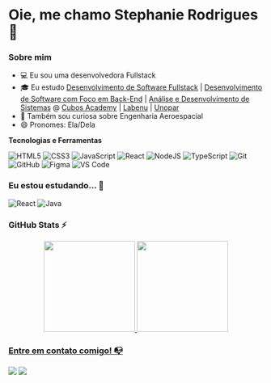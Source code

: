 # Oie, me chamo Stephanie Rodrigues 👋

### Sobre mim

- 💻 Eu sou uma desenvolvedora Fullstack
- 🎓 Eu estudo [Desenvolvimento de Software Fullstack](https://www.labenu.com.br/) | [Desenvolvimento de Software com Foco em Back-End](https://cubos.academy/cursos/desenvolvimento-de-software-v2) | [Análise e Desenvolvimento de Sistemas](https://www.unopar.com.br/paginas/cursos-pos-graduacao/) @ [Cubos Academy](https://cubos.academy/) | [Labenu](https://www.labenu.com.br/) | [Unopar](https://www.unopar.com.br/paginas/cursos-pos-graduacao/)
- 🔎 Também sou curiosa sobre Engenharia Aeroespacial
- 😄 Pronomes: Ela/Dela

**Tecnologias e Ferramentas**

![HTML5](https://img.shields.io/badge/html5-%23E34F26.svg?style=for-the-badge&logo=html5&logoColor=white)
![CSS3](https://img.shields.io/badge/css3-%231572B6.svg?style=for-the-badge&logo=css3&logoColor=white)
![JavaScript](https://img.shields.io/badge/javascript-%23323330.svg?style=for-the-badge&logo=javascript&logoColor=%23F7DF1E)
![React](https://img.shields.io/badge/react-%2320232a.svg?style=for-the-badge&logo=react&logoColor=%2361DAFB)
![NodeJS](https://img.shields.io/badge/node.js-6DA55F?style=for-the-badge&logo=node.js&logoColor=white)
![TypeScript](https://img.shields.io/badge/typescript-%23007ACC.svg?style=for-the-badge&logo=typescript&logoColor=white)
![Git](https://img.shields.io/badge/git-%23F05033.svg?style=for-the-badge&logo=git&logoColor=white)
![GitHub](https://img.shields.io/badge/github-%23121011.svg?style=for-the-badge&logo=github&logoColor=white)
![Figma](https://img.shields.io/badge/figma-%23F24E1E.svg?style=for-the-badge&logo=figma&logoColor=white)
![VS Code](https://img.shields.io/badge/VS%20Code-0078d7.svg?style=for-the-badge&logo=visual-studio-code&logoColor=white)

### Eu estou estudando... 🧩

![React](https://img.shields.io/badge/react-%2320232a.svg?style=for-the-badge&logo=react&logoColor=%2361DAFB)
![Java](https://img.shields.io/badge/java-%23ED8B00.svg?style=for-the-badge&logo=openjdk&logoColor=white)

### GitHub Stats ⚡
<div>
<a href="https://github.com/sstephanier">
<center><img height="180em" src="https://github-readme-stats.vercel.app/api/top-langs/?username=sstephanier&layout=compact&langs_count=7&theme=dracula"/>
<img height="180em" src="https://github-readme-stats.vercel.app/api?username=sstephanier&show_icons=true&theme=dracula&include_all_commits=true&count_private=true"/></center>
</div>

### Entre em contato comigo! 📭
<div>
<!-- <a href="https://www.youtube.com/seu-usuário-aqui" target="_blank"><img src="https://img.shields.io/badge/YouTube-FF0000?style=for-the-badge&logo=youtube&logoColor=white" target="_blank"></a> -->
<a href="https://instagram.com/sstephanier" target="_blank"><img src="https://img.shields.io/badge/-Instagram-%23E4405F?style=for-the-badge&logo=instagram&logoColor=white" target="_blank"></a>
<!-- <a href="https://www.twitch.tv/seu-usuário-aqui" target="_blank"><img src="https://img.shields.io/badge/Twitch-9146FF?style=for-the-badge&logo=twitch&logoColor=white" target="_blank"></a> -->
<a href="[https://www.linkedin.com/in/seu-usuário-aqui](https://www.linkedin.com/in/stephanie-rodrigues-62a475120/)" target="_blank"><img src="https://img.shields.io/badge/-LinkedIn-%230077B5?style=for-the-badge&logo=linkedin&logoColor=white" target="_blank"></a>   
</div>

<!-- <picture>
<source
  srcset="https://github-readme-stats.vercel.app/api?username=sstephanier&show_icons=true&theme=dark"
  media="(prefers-color-scheme: dark)"
/>
<source
  srcset="https://github-readme-stats.vercel.app/api?username=sstephanier&show_icons=true"
  media="(prefers-color-scheme: light), (prefers-color-scheme: no-preference)"
/>
<img src="https://github-readme-stats.vercel.app/api?username=sstephanier&show_icons=true" />
</picture>
 -->
<!--
**sstephanier/sstephanier** is a ✨ _special_ ✨ repository because its `README.md` (this file) appears on your GitHub profile.

Here are some ideas to get you started:

- 🔭 I’m currently working on ...
- 🌱 I’m currently learning ...
- 👯 I’m looking to collaborate on ...
- 🤔 I’m looking for help with ...
- 💬 Ask me about ...
- 📫 How to reach me: ...
- 😄 Pronouns: ...
- ⚡ Fun fact: ...
-->
